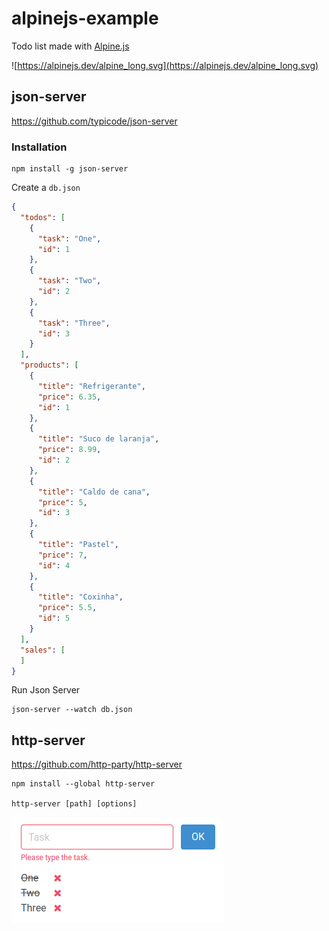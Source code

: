 # alpinejs-example

Todo list made with [Alpine.js](https://alpinejs.dev/)

![https://alpinejs.dev/alpine_long.svg](https://alpinejs.dev/alpine_long.svg)

## json-server

https://github.com/typicode/json-server


### Installation

```
npm install -g json-server
```

Create a `db.json`

```json
{
  "todos": [
    {
      "task": "One",
      "id": 1
    },
    {
      "task": "Two",
      "id": 2
    },
    {
      "task": "Three",
      "id": 3
    }
  ],
  "products": [
    {
      "title": "Refrigerante",
      "price": 6.35,
      "id": 1
    },
    {
      "title": "Suco de laranja",
      "price": 8.99,
      "id": 2
    },
    {
      "title": "Caldo de cana",
      "price": 5,
      "id": 3
    },
    {
      "title": "Pastel",
      "price": 7,
      "id": 4
    },
    {
      "title": "Coxinha",
      "price": 5.5,
      "id": 5
    }
  ],
  "sales": [
  ]
}
```

Run Json Server

```
json-server --watch db.json
```

## http-server

https://github.com/http-party/http-server

```
npm install --global http-server

http-server [path] [options]
```

![task.png](task.png)
